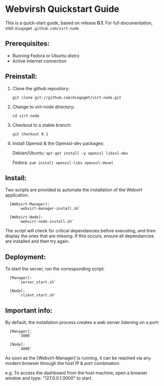# Webvirsh Quickstart Guide #

This is a quick-start guide, based on release **0.1**. For full documentation, visit `diogogmt.github.com/virt-node`


 Prerequisites: 
 -----------------

  - Running Fedora or Ubuntu distro
  - Active internet connection


 Preinstall:
 -----------------

 1. Clone the github repository:
 
      `git clone git://github.com/diogogmt/virt-node.git`

 2. Change to virt-node directory:
 
      `cd virt-node`

 3. Checkout to a stable branch:
 
      `git checkout 0.1`

 3. Install Openssl & the Openssl-dev packages:

      Debian/Ubuntu: 
          `apt-get install -y openssl libssl-dev`

      Fedora:
          `yum install openssl-libs openssl-devel`


 Install:
 -----------------

 Two scripts are provided to automate the installation of the Webvirt application.

      [Webvirt-Manager]: 
          `webvirt-manager-install.sh`

      [Webvirt-Node]:
          `webvirt-node-install.sh`


 The script will check for critical dependancies before executing, and then display the 
 ones that are missing.  If this occurs, ensure all dependancies are installed and then
 try again.


 Deployment:
 -----------------

 To start the server, run the corresponding script:

      [Manager]: 
          `server_start.sh`

      [Node]:
          `client_start.sh`


 Important info: 
 -----------------

 By default, the installation process creates a web server listening on a port:

      [Manager]: 
          `3000`

      [Node]:
          `4000`

 As soon as the [Webvirt-Manager] is running, it can be reached via any modern browser
 through the host IP & port combination. 

   e.g. 
     To access the dashboard from the host machine, open a browser window
     and type: "127.0.0.1:3000" to start.
